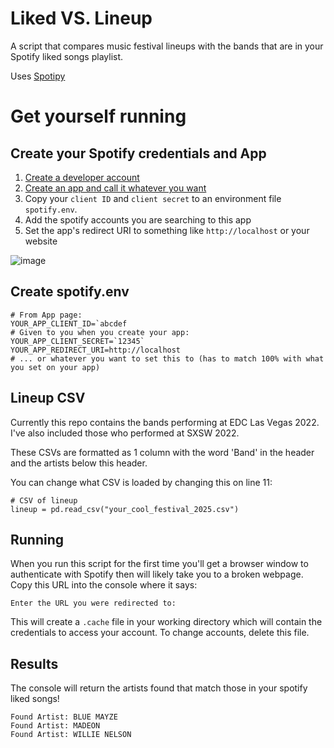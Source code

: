 # Liked VS. Lineup
A script that compares music festival lineups with the bands that are in your Spotify liked songs playlist.

Uses [Spotipy](https://github.com/plamere/spotipy)

# Get yourself running

## Create your Spotify credentials and App
1. [Create a developer account](https://developer.spotify.com/)
2. [Create an app and call it whatever you want](https://developer.spotify.com/dashboard/applications)
3. Copy your `client ID` and `client secret` to an environment file `spotify.env`.
4. Add the spotify accounts you are searching to this app
5. Set the app's redirect URI to something like `http://localhost` or your website

![image](https://user-images.githubusercontent.com/30810522/160060609-d69ef7a6-c2c8-4ac7-9781-ffb141dbec33.png)

## Create spotify.env
```
# From App page:
YOUR_APP_CLIENT_ID=`abcdef
# Given to you when you create your app:
YOUR_APP_CLIENT_SECRET=`12345` 
YOUR_APP_REDIRECT_URI=http://localhost 
# ... or whatever you want to set this to (has to match 100% with what you set on your app)
```
## Lineup CSV
Currently this repo contains the bands performing at EDC Las Vegas 2022. I've also included those who performed at SXSW 2022.

These CSVs are formatted as 1 column with the word 'Band' in the header and the artists below this header.

You can change what CSV is loaded by changing this on line 11:
```
# CSV of lineup
lineup = pd.read_csv("your_cool_festival_2025.csv")
```

## Running
When you run this script for the first time you'll get a browser window to authenticate with Spotify then will likely take you to a broken webpage. Copy this URL into the console where it says:
```
Enter the URL you were redirected to: 
```
This will create a `.cache` file in your working directory which will contain the credentials to access your account. To change accounts, delete this file.

## Results
The console will return the artists found that match those in your spotify liked songs!

```
Found Artist: BLUE MAYZE
Found Artist: MADEON 
Found Artist: WILLIE NELSON
```
